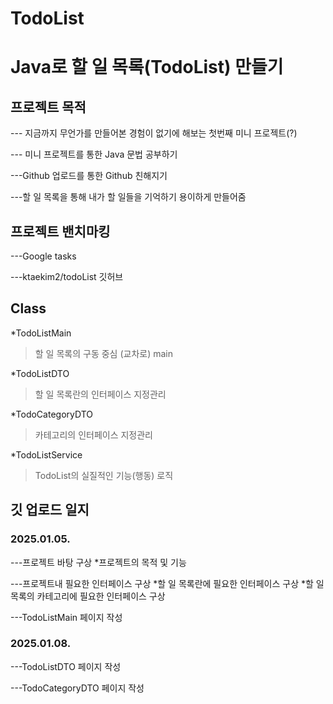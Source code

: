 # TodoList

# Java로 할 일 목록(TodoList) 만들기 

## 프로젝트 목적

--- 지금까지 무언가를 만들어본 경험이 없기에 해보는 첫번째 미니 프로젝트(?)

--- 미니 프로젝트를 통한 Java 문법 공부하기

---Github 업로드를 통한 Github 친해지기

---할 일 목록을 통해 내가 할 일들을 기억하기 용이하게 만들어줌


## 프로젝트 밴치마킹

---Google tasks

---ktaekim2/todoList 깃허브

## Class

  *TodoListMain
  > 할 일 목록의 구동 중심 (교차로) main

  *TodoListDTO
  >할 일 목록란의 인터페이스 지정관리

  *TodoCategoryDTO
  >카테고리의 인터페이스 지정관리

  *TodoListService
  >TodoList의 실질적인 기능(행동) 로직


## 깃 업로드 일지

### 2025.01.05.

---프로젝트 바탕 구상
  *프로젝트의 목적 및 기능

---프로젝트내 필요한 인터페이스 구상
  *할 일 목록란에 필요한 인터페이스 구상
  *할 일 목록의 카테고리에 필요한 인터페이스 구상

---TodoListMain 페이지 작성


### 2025.01.08.

---TodoListDTO 페이지 작성

---TodoCategoryDTO 페이지 작성
